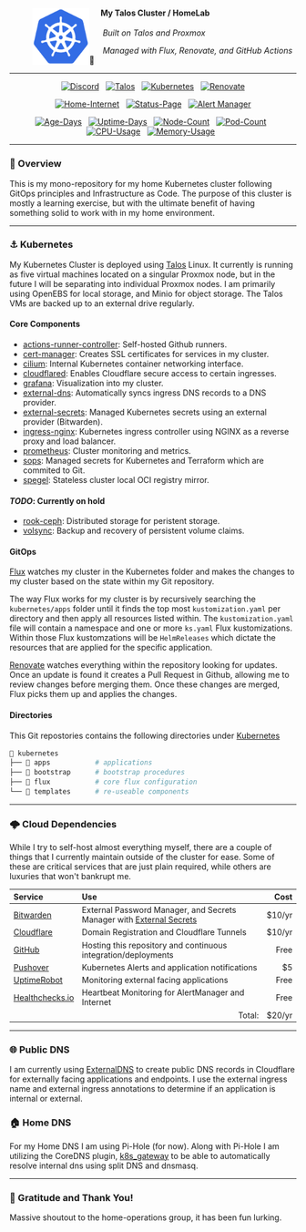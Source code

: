 <dl>
<dd>
<div>
<img src="https://raw.githubusercontent.com/kubernetes/kubernetes/master/logo/logo_with_border.svg" align="left" width="100px" height="100px"/>

#### &nbsp;&nbsp;&nbsp;&nbsp;&nbsp;&nbsp;My Talos Cluster / HomeLab

&nbsp;&nbsp;&nbsp;&nbsp;&nbsp;&nbsp;_Built on Talos and Proxmox_

&nbsp;&nbsp;&nbsp;&nbsp;&nbsp;&nbsp;_Managed with Flux, Renovate, and GitHub Actions_ 🤖

</div>
</dd>
</dl>

---

<div align="center">

[![Discord](https://img.shields.io/discord/673534664354430999?style=for-the-badge&label&logo=discord&logoColor=white&color=blue)](https://discord.gg/home-operations)&nbsp;&nbsp;
[![Talos](https://img.shields.io/endpoint?url=https%3A%2F%2Fkromgo.ewatkins.dev%2Fquery%3Fformat%3Dendpoint%26metric%3Dtalos_version&style=for-the-badge&logo=talos&logoColor=FF7300&color=222222&label=%20)](https://www.talos.dev/)&nbsp;&nbsp;
[![Kubernetes](https://img.shields.io/endpoint?url=https%3A%2F%2Fkromgo.ewatkins.dev%2Fquery%3Fformat%3Dendpoint%26metric%3Dkubernetes_version&style=for-the-badge&logo=kubernetes&logoColor=white&color=326CE5&label=%20)](https://kubernetes.io/)&nbsp;&nbsp;
[![Renovate](https://img.shields.io/github/actions/workflow/status/ewatkins/talos-cluster/renovate.yaml?branch=main&label=&logo=renovate&style=for-the-badge&color=blue)](https://github.com/ewatkins/talos-cluster/actions/workflows/renovate.yaml)

</div>

<div align="center">

[![Home-Internet](https://img.shields.io/endpoint?url=https%3A%2F%2Fhealthchecks.io%2Fb%2F2%2Ffbfbdbca-dcc6-4afb-b805-aa951be107ab.shields&label=Home%20Internet&style=for-the-badge&logo=tmobile&logoColor=white&labelColor=222222)](https://status.ewatkins.dev)&nbsp;&nbsp;
[![Status-Page](https://img.shields.io/uptimerobot/status/m797091225-baba12b223916efaf9441add?color=brightgreen&label=Status%20Page&style=for-the-badge&logo=statuspage&logoColor=white&labelColor=222222)](https://status.ewatkins.dev)&nbsp;&nbsp;
[![Alert Manager](https://img.shields.io/endpoint?url=https%3A%2F%2Fhealthchecks.io%2Fb%2F2%2Fac7b0558-1361-42ec-9f31-06d18a40aca8.shields&style=for-the-badge&logo=prometheus&logoColor=white&labelColor=222222)](https://status.ewatkins.dev)

</div>

<div align="center">

[![Age-Days](https://img.shields.io/endpoint?url=https%3A%2F%2Fkromgo.ewatkins.dev%2Fquery%3Fformat%3Dendpoint%26metric%3Dcluster_age_days&label=Age&style=for-the-badge&labelColor=222222)](https://github.com/kashalls/kromgo/)&nbsp;&nbsp;
[![Uptime-Days](https://img.shields.io/endpoint?url=https%3A%2F%2Fkromgo.ewatkins.dev%2Fquery%3Fformat%3Dendpoint%26metric%3Dcluster_uptime_days&label=Uptime&style=for-the-badge&labelColor=222222)](https://github.com/kashalls/kromgo/)&nbsp;&nbsp;
[![Node-Count](https://img.shields.io/endpoint?url=https%3A%2F%2Fkromgo.ewatkins.dev%2Fquery%3Fformat%3Dendpoint%26metric%3Dcluster_node_count&label=Nodes&style=for-the-badge&labelColor=222222)](https://github.com/kashalls/kromgo/)&nbsp;&nbsp;
[![Pod-Count](https://img.shields.io/endpoint?url=https%3A%2F%2Fkromgo.ewatkins.dev%2Fquery%3Fformat%3Dendpoint%26metric%3Dcluster_pod_count&label=Pods&style=for-the-badge&labelColor=222222)](https://github.com/kashalls/kromgo/)&nbsp;&nbsp;
[![CPU-Usage](https://img.shields.io/endpoint?url=https%3A%2F%2Fkromgo.ewatkins.dev%2Fquery%3Fformat%3Dendpoint%26metric%3Dcluster_cpu_usage&label=CPU&style=for-the-badge&labelColor=222222)](https://github.com/kashalls/kromgo/)&nbsp;&nbsp;
[![Memory-Usage](https://img.shields.io/endpoint?url=https%3A%2F%2Fkromgo.ewatkins.dev%2Fquery%3Fformat%3Dendpoint%26metric%3Dcluster_memory_usage&label=Memory&style=for-the-badge&labelColor=222222)](https://github.com/kashalls/kromgo/)&nbsp;&nbsp;

</div>

---

### 📖 Overview

This is my mono-repository for my home Kubernetes cluster following GitOps principles and Infrastructure as Code. The purpose of this cluster is mostly a learning exercise, but with the ultimate benefit of having something solid to work with in my home environment.

---

### ⚓ Kubernetes

My Kubernetes Cluster is deployed using [Talos](https://www.talos.dev/) Linux. It currently is running as five virtual machines located on a singular Proxmox node, but in the future I will be separating into individual Proxmox nodes. I am primarily using OpenEBS for local storage, and Minio for object storage. The Talos VMs are backed up to an external drive regularly.

#### Core Components

- [actions-runner-controller](https://github.com/actions/actions-runner-controller): Self-hosted Github runners.
- [cert-manager](https://github.com/cert-manager/cert-manager): Creates SSL certificates for services in my cluster.
- [cilium](https://github.com/cilium/cilium): Internal Kubernetes container networking interface.
- [cloudflared](https://github.com/cloudflare/cloudflared): Enables Cloudflare secure access to certain ingresses.
- [grafana](https://grafana.com/): Visualization into my cluster.
- [external-dns](https://github.com/kubernetes-sigs/external-dns): Automatically syncs ingress DNS records to a DNS provider.
- [external-secrets](https://github.com/external-secrets/external-secrets): Managed Kubernetes secrets using an external provider (Bitwarden).
- [ingress-nginx](https://github.com/kubernetes/ingress-nginx): Kubernetes ingress controller using NGINX as a reverse proxy and load balancer.
- [prometheus](https://prometheus.io/): Cluster monitoring and metrics.
- [sops](https://github.com/getsops/sops): Managed secrets for Kubernetes and Terraform which are commited to Git.
- [spegel](https://github.com/spegel-org/spegel): Stateless cluster local OCI registry mirror.

#### _TODO_: Currently on hold

- [rook-ceph](https://github.com/rook/rook): Distributed storage for peristent storage.
- [volsync](https://github.com/backube/volsync): Backup and recovery of persistent volume claims.

#### GitOps

[Flux](https://fluxcd.io) watches my cluster in the Kubernetes folder and makes the changes to my cluster based on the state within my Git repository.

The way Flux works for my cluster is by recursively searching the `kubernetes/apps` folder until it finds the top most `kustomization.yaml` per directory and then apply all resources listed within. The `kustomization.yaml` file will contain a namespace and one or more `ks.yaml` Flux kustomizations. Within those Flux kustomzations will be `HelmReleases` which dictate the resources that are applied for the specific application.

[Renovate](https://github.com/renovatebot/renovate) watches everything within the repository looking for updates. Once an update is found it creates a Pull Request in Github, allowing me to review changes before merging them. Once these changes are merged, Flux picks them up and applies the changes.

#### Directories

This Git repostories contains the following directories under [Kubernetes](https://github.com/ewatkins/talos-cluster/tree/main/kubernetes)

```sh
📁 kubernetes
├── 📁 apps           # applications
├── 📁 bootstrap      # bootstrap procedures
├── 📁 flux           # core flux configuration
└── 📁 templates      # re-useable components
```

---

### 🌩️ Cloud Dependencies

While I try to self-host almost everything myself, there are a couple of things that I currently maintain outside of the cluster for ease. Some of these are critical services that are just plain required, while others are luxuries that won't bankrupt me.

| Service                                     | Use                                                                                                         |   Cost |
| :------------------------------------------ | :---------------------------------------------------------------------------------------------------------- | -----: |
| [Bitwarden](https://bitwarden.com/)         | External Password Manager, and Secrets Manager with [External Secrets](https://external-secrets.io/)        | $10/yr |
| [Cloudflare](https://cloudflare.com/)       | Domain Registration and Cloudflare Tunnels                                                                  | $10/yr |
| [GitHub](https://github.com/)               | Hosting this repository and continuous integration/deployments                                              |   Free |
| [Pushover](https://pushover.net/)           | Kubernetes Alerts and application notifications                                                             |     $5 |
| [UptimeRobot](https://uptimerobot.com/)     | Monitoring external facing applications                                                                     |   Free |
| [Healthchecks.io](https://healthchecks.io/) | Heartbeat Monitoring for AlertManager and Internet                                                          |   Free |
|                                             | <div align="right">Total:</div>                                                                             | $20/yr |

---

### 🌐 Public DNS

I am currently using [ExternalDNS](https://github.com/kubernetes-sigs/external-dns) to create public DNS records in Cloudflare for externally facing applications and endpoints. I use the external ingress name and external ingress annotations to determine if an application is internal or external.

### 🏠 Home DNS

For my Home DNS I am using Pi-Hole (for now). Along with Pi-Hole I am utilizing the CoreDNS plugin, [k8s_gateway](https://github.com/ori-edge/k8s_gateway) to be able to automatically resolve internal dns using split DNS and dnsmasq.

---

### 🤝 Gratitude and Thank You!

Massive shoutout to the home-operations group, it has been fun lurking.
